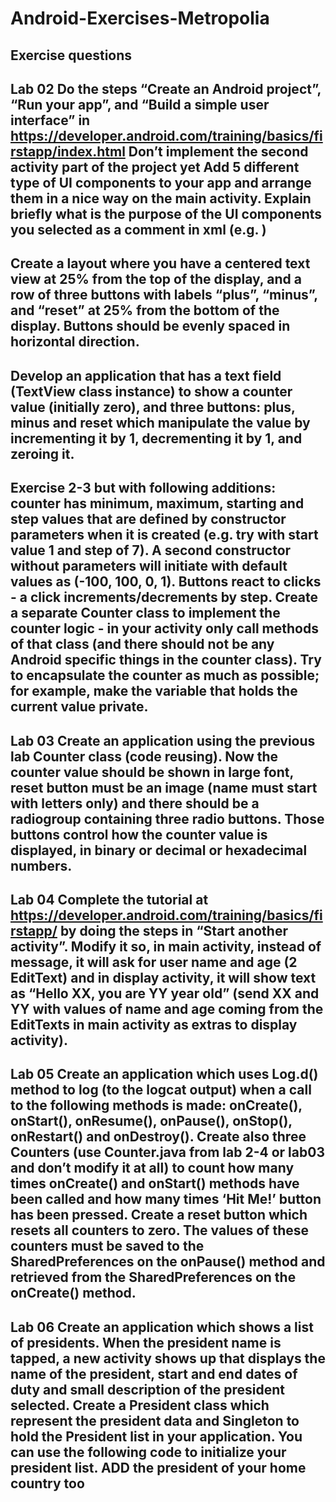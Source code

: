 # Android-Exercises-Metropolia

Exercise questions
---------------------------------------------------------------------------------
Lab 02
Do the steps “Create an Android project”, “Run your app”, and “Build a simple user interface” in https://developer.android.com/training/basics/firstapp/index.html Don’t implement the second activity part of the project yet Add 5 different type of UI components to your app and arrange them in a nice way on the main activity. Explain briefly what is the purpose of the UI components you selected as a comment in xml (e.g. <!-- this is a comment -->)
----------------------------------------------------
Create a layout where you have a centered text view at 25% from the top of the display, and a row of three buttons with labels “plus”, “minus”, and “reset” at 25% from the bottom of the display. Buttons should be evenly spaced in horizontal direction. 
--------------------------------------------------------------------------------
Develop an application that has a text field (TextView class instance) to show a counter value (initially zero), and three buttons: plus, minus and reset which manipulate the value by incrementing it by 1, decrementing it by 1, and zeroing it.
----------------------------------------------------------------------------------
Exercise 2-3 but with following additions: counter has minimum, maximum, starting and step values that are defined by constructor parameters when it is created (e.g. try with start value 1 and step of 7). A second constructor without parameters will initiate with default values as (-100, 100, 0, 1). Buttons react to clicks - a click increments/decrements by step. Create a separate Counter class to implement the counter logic - in your activity only call methods of that class (and there should not be any Android specific things in the counter class). Try to encapsulate the counter as much as possible; for example, make the variable that holds the current value private.
----------------------------------------------------------------------------------
Lab 03
Create an application using the previous lab Counter class (code reusing). Now the counter value should be shown in large font, reset button must be an image (name must start with letters only) and there should be a radiogroup containing three radio buttons. Those buttons control how the counter value is displayed, in binary or decimal or hexadecimal numbers.
----------------------------------------------------------------------------------
Lab 04
Complete the tutorial at https://developer.android.com/training/basics/firstapp/ by doing the steps in “Start another activity”. Modify it so, in main activity, instead of message, it will ask for user name and age (2 EditText) and in display activity, it will show text as “Hello XX, you are YY year old” (send XX and YY with values of name and age coming from the EditTexts in main activity as extras to display activity).
--------------------------------------------------------------------------------
Lab 05
Create an application which uses Log.d() method to log (to the logcat output) when a call to the following methods is made: onCreate(), onStart(), onResume(), onPause(), onStop(), onRestart() and onDestroy(). Create also three Counters (use Counter.java from lab 2-4 or lab03 and don’t modify it at all) to count how many times onCreate() and onStart() methods have been called and how many times ‘Hit Me!’ button has been pressed. Create a reset button which resets all counters to zero. The values of these counters must be saved to the SharedPreferences on the onPause() method and retrieved from the SharedPreferences on the onCreate() method.
-------------------------------------------------------------------------------
Lab 06
Create an application which shows a list of presidents. When the president name is tapped, a new activity shows up that displays the name of the president, start and end dates of duty and small description of the president selected. Create a President class which represent the president data and Singleton to hold the President list in your application. You can use the following code to initialize your president list. ADD the president of your home country too
-------------------------------------------------------------------------------




